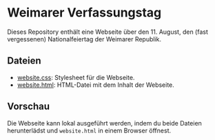 # Weimarer Verfassungstag

Dieses Repository enthält eine Webseite über den 11. August, den (fast vergessenen) Nationalfeiertag der Weimarer Republik.

## Dateien
- [website.css](https://github.com/juan66u/weimar-feiertag/blob/main/website.css): Stylesheet für die Webseite.
- [website.html](https://github.com/juan66u/weimar-feiertag/blob/main/website.html): HTML-Datei mit dem Inhalt der Webseite.

## Vorschau
Die Webseite kann lokal ausgeführt werden, indem du beide Dateien herunterlädst und `website.html` in einem Browser öffnest.
